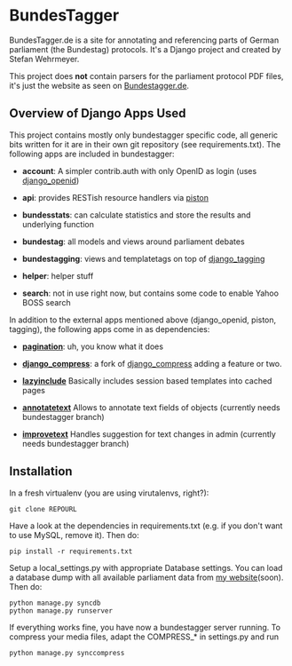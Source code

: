 BundesTagger
============

BundesTagger.de is a site for annotating and referencing parts of German parliament (the Bundestag) protocols. It's a Django project and created by Stefan Wehrmeyer.

This project does __not__ contain parsers for the parliament protocol PDF files, it's just the website as seen on [Bundestagger.de](http://www.bundestagger.de).

Overview of Django Apps Used
--------

This project contains mostly only bundestagger specific code, all generic bits written for it are in their own git repository (see requirements.txt). The following apps are included in bundestagger:

* __account__: A simpler contrib.auth with only OpenID as login (uses [django_openid](http://github.com/simonw/django-openid))

* __api__: provides RESTish resource handlers via [piston](http://bitbucket.org/jespern/django-piston/overview/)

* __bundesstats__: can calculate statistics and store the results and underlying function

* __bundestag__: all models and views around parliament debates

* __bundestagging__: views and templatetags on top of [django_tagging](http://code.google.com/p/django-tagging/)

* __helper__: helper stuff

* __search__: not in use right now, but contains some code to enable Yahoo BOSS search

In addition to the external apps mentioned above (django_openid, piston, tagging), the following apps come in as dependencies:

* [__pagination__](http://code.google.com/p/django-pagination/): uh, you know what it does

* [__django_compress__](http://github.com/stefanw/django-compress): a fork of [django_compress](http://github.com/pelme/django-compress) adding a feature or two.

* [__lazyinclude__](http://github.com/stefanw/django-lazyinclude) Basically includes session based templates into cached pages

* [__annotatetext__](http://github.com/stefanw/django-annotatetext) Allows to annotate text fields of objects (currently needs bundestagger branch)

* [__improvetext__](http://github.com/stefanw/django-improvetext) Handles suggestion for text changes in admin (currently needs bundestagger branch)

Installation
------------

In a fresh virtualenv (you are using virutalenvs, right?):

    git clone REPOURL

Have a look at the dependencies in requirements.txt (e.g. if you don't want to use MySQL, remove it). Then do:

    pip install -r requirements.txt

Setup a local_settings.py with appropriate Database settings. You can load a database dump with all available parliament data from [my website](http://stefanwehrmeyer.com/)(soon). Then do:

    python manage.py syncdb
    python manage.py runserver

If everything works fine, you have now a bundestagger server running.
To compress your media files, adapt the COMPRESS_* in settings.py and run

    python manage.py synccompress

